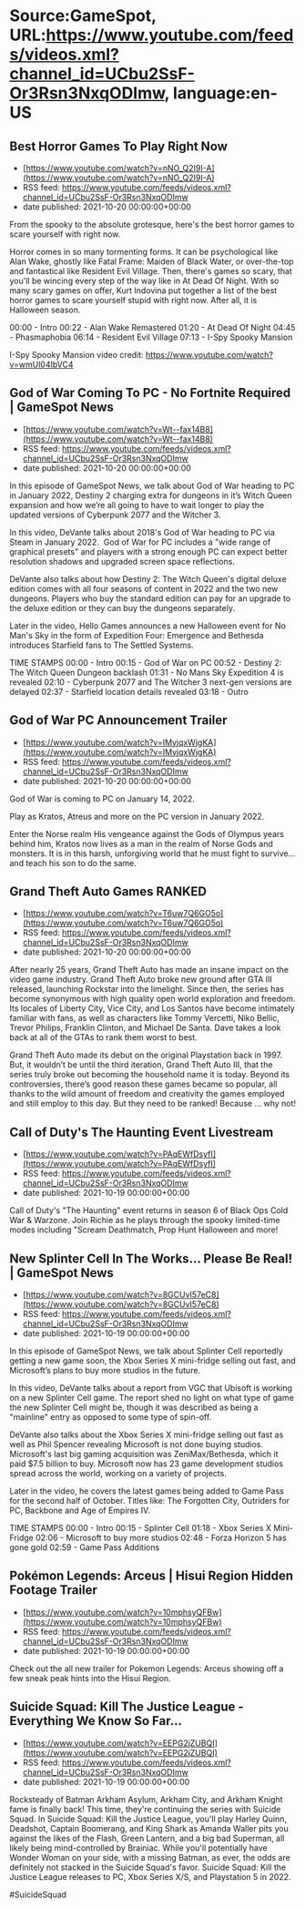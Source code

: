 # Source:GameSpot, URL:https://www.youtube.com/feeds/videos.xml?channel_id=UCbu2SsF-Or3Rsn3NxqODImw, language:en-US

## Best Horror Games To Play Right Now
 - [https://www.youtube.com/watch?v=nNO_Q2I9I-A](https://www.youtube.com/watch?v=nNO_Q2I9I-A)
 - RSS feed: https://www.youtube.com/feeds/videos.xml?channel_id=UCbu2SsF-Or3Rsn3NxqODImw
 - date published: 2021-10-20 00:00:00+00:00

From the spooky to the absolute grotesque, here's the best horror games to scare yourself with right now. 

Horror comes in so many tormenting forms. It can be psychological like Alan Wake, ghostly like Fatal Frame: Maiden of Black Water, or over-the-top and fantastical like Resident Evil Village. Then, there's games so scary, that you'll be wincing every step of the way like in At Dead Of Night. With so many scary games on offer, Kurt Indovina put together a list of the best horror games to scare yourself stupid with right now. After all, it is Halloween season. 

00:00 - Intro
00:22 - Alan Wake Remastered
01:20 - At Dead Of Night
04:45 - Phasmaphobia
06:14 - Resident Evil Village
07:13 - I-Spy Spooky Mansion

I-Spy Spooky Mansion video credit: https://www.youtube.com/watch?v=wmUl04IbVC4

## God of War Coming To PC - No Fortnite Required | GameSpot News
 - [https://www.youtube.com/watch?v=Wt--fax14B8](https://www.youtube.com/watch?v=Wt--fax14B8)
 - RSS feed: https://www.youtube.com/feeds/videos.xml?channel_id=UCbu2SsF-Or3Rsn3NxqODImw
 - date published: 2021-10-20 00:00:00+00:00

In this episode of GameSpot News, we talk about God of War heading to PC in January 2022, Destiny 2 charging extra for dungeons in it’s Witch Queen expansion and how we’re all going to have to wait longer to play the updated versions of Cyberpunk 2077 and the Witcher 3. 

In this video, DeVante talks about 2018's God of War heading to PC via Steam in January 2022. 
God of War for PC includes a "wide range of graphical presets" and players with a strong enough PC can expect better resolution shadows and upgraded screen space reflections.

DeVante also talks about how Destiny 2: The Witch Queen's digital deluxe edition comes with all four seasons of content in 2022 and the two new dungeons. Players who buy the standard edition can pay for an upgrade to the deluxe edition or they can buy the dungeons separately.

Later in the video, Hello Games announces a new Halloween event for No Man's Sky in the form of Expedition Four: Emergence and Bethesda introduces Starfield fans to The Settled Systems.

TIME STAMPS
00:00 - Intro
00:15 - God of War on PC
00:52 - Destiny 2: The Witch Queen Dungeon backlash
01:31 - No Mans Sky Expedition 4 is revealed
02:10 - Cyberpunk 2077 and The Witcher 3 next-gen versions are delayed
02:37 - Starfield location details revealed
03:18 - Outro

## God of War PC Announcement Trailer
 - [https://www.youtube.com/watch?v=IMyjqxWjgKA](https://www.youtube.com/watch?v=IMyjqxWjgKA)
 - RSS feed: https://www.youtube.com/feeds/videos.xml?channel_id=UCbu2SsF-Or3Rsn3NxqODImw
 - date published: 2021-10-20 00:00:00+00:00

God of War is coming to PC on January 14, 2022.

Play as Kratos, Atreus and more on the PC version in January 2022.

Enter the Norse realm
His vengeance against the Gods of Olympus years behind him, Kratos now lives as a man in the realm of Norse Gods and monsters. It is in this harsh, unforgiving world that he must fight to survive… and teach his son to do the same.

## Grand Theft Auto Games RANKED
 - [https://www.youtube.com/watch?v=T6uw7Q6GO5o](https://www.youtube.com/watch?v=T6uw7Q6GO5o)
 - RSS feed: https://www.youtube.com/feeds/videos.xml?channel_id=UCbu2SsF-Or3Rsn3NxqODImw
 - date published: 2021-10-20 00:00:00+00:00

After nearly 25 years, Grand Theft Auto has made an insane impact on the video game industry. Grand Theft Auto broke new ground after GTA III released, launching Rockstar into the limelight. Since then, the series has become synonymous with high quality open world exploration and freedom. Its locales of Liberty City, Vice City, and Los Santos have become intimately familiar with fans, as well as characters like Tommy Vercetti, Niko Bellic, Trevor Philips, Franklin Clinton, and Michael De Santa. Dave takes a look back at all of the GTAs to rank them worst to best.

Grand Theft Auto made its debut on the original Playstation back in 1997. But, it wouldn’t be until the third iteration, Grand Theft Auto III, that the series truly broke out becoming the household name it is today. Beyond its controversies, there’s good reason these games became so popular, all thanks to the wild amount of freedom and creativity the games employed and still employ to this day. But they need to be ranked! Because ... why not!

## Call of Duty's The Haunting Event Livestream
 - [https://www.youtube.com/watch?v=PAqEWfDsyfI](https://www.youtube.com/watch?v=PAqEWfDsyfI)
 - RSS feed: https://www.youtube.com/feeds/videos.xml?channel_id=UCbu2SsF-Or3Rsn3NxqODImw
 - date published: 2021-10-19 00:00:00+00:00

Call of Duty's "The Haunting" event returns in season 6 of Black Ops Cold War & Warzone. Join Richie as he plays through the spooky limited-time modes including "Scream Deathmatch, Prop Hunt Halloween and more!

## New Splinter Cell In The Works… Please Be Real! | GameSpot News
 - [https://www.youtube.com/watch?v=8GCUvI57eC8](https://www.youtube.com/watch?v=8GCUvI57eC8)
 - RSS feed: https://www.youtube.com/feeds/videos.xml?channel_id=UCbu2SsF-Or3Rsn3NxqODImw
 - date published: 2021-10-19 00:00:00+00:00

In this episode of GameSpot News, we talk about Splinter Cell reportedly getting a new game soon, the Xbox Series X mini-fridge selling out fast, and Microsoft’s plans to buy more studios in the future. 

In this video, DeVante talks about a report from VGC that Ubisoft is working on a new Splinter Cell game. The report shed no light on what type of game the new Splinter Cell might be, though it was described as being a "mainline" entry as opposed to some type of spin-off.

DeVante also talks about the Xbox Series X mini-fridge selling out fast as well as Phil Spencer revealing Microsoft is not done buying studios. Microsoft's last big gaming acquisition was ZeniMax/Bethesda, which it paid $7.5 billion to buy. Microsoft now has 23 game development studios spread across the world, working on a variety of projects.

Later in the video, he covers the latest games being added to Game Pass for the second half of October. Titles like: The Forgotten City, Outriders for PC, Backbone and Age of Empires IV. 

TIME STAMPS
00:00 - Intro
00:15 - Splinter Cell
01:18 - Xbox Series X Mini-Fridge
02:06 - Microsoft to buy more studios
02:48 - Forza Horizon 5 has gone gold
02:59 - Game Pass Additions

## Pokémon Legends: Arceus | Hisui Region Hidden Footage Trailer
 - [https://www.youtube.com/watch?v=10mphsyQFBw](https://www.youtube.com/watch?v=10mphsyQFBw)
 - RSS feed: https://www.youtube.com/feeds/videos.xml?channel_id=UCbu2SsF-Or3Rsn3NxqODImw
 - date published: 2021-10-19 00:00:00+00:00

Check out the all new trailer for Pokemon Legends: Arceus showing off a few sneak peak hints into the Hisui Region.

## Suicide Squad: Kill The Justice League - Everything We Know So Far...
 - [https://www.youtube.com/watch?v=EEPG2jZUBQI](https://www.youtube.com/watch?v=EEPG2jZUBQI)
 - RSS feed: https://www.youtube.com/feeds/videos.xml?channel_id=UCbu2SsF-Or3Rsn3NxqODImw
 - date published: 2021-10-19 00:00:00+00:00

Rocksteady of Batman Arkham Asylum, Arkham City, and Arkham Knight fame is finally back! This time, they're continuing the series with Suicide Squad. In Suicide Squad: Kill the Justice League, you'll play Harley Quinn, Deadshot, Captain Boomerang, and King Shark as Amanda Waller pits you against the likes of the Flash, Green Lantern, and a big bad Superman, all likely being mind-controlled by Brainiac. While you'll potentially have Wonder Woman on your side, with a missing Batman, as ever, the odds are definitely not stacked in the Suicide Squad's favor. Suicide Squad: Kill the Justice League releases to PC, Xbox Series X/S, and Playstation 5 in 2022.

#SuicideSquad

